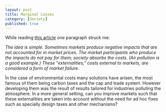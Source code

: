 ```yaml
---
layout: post
title: Marginal Losses
category: [Society]
published: true
---
```


While reading [this article](https://www.vox.com/energy-and-environment/2017/6/15/15796202/map-carbon-pricing-across-the-globe) one paragraph struck me: 

*The idea is simple. Sometimes markets produce negative impacts that are not accounted for in market prices. The market participants who produce the impacts do not pay for them; society absorbs the costs. (Air pollution is a good example.) These "externalities," costs external to markets, are considered a form of market failure.*

<!--excerpt ends here-->

Ĩn the case of environmental costs many solutions have arisen, the most famous of them being carbon taxes and the cap and trade system. However developing them was the result of results tailored for industries polluting the atmosphere. In a more general setting, can you improve markets such that these externalities are taken into account without the need for ad hoc fixes such as specially design taxes and other mechanisms?